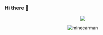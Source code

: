 ### Hi there 👋



 <p img align="center" > <img src="https://tenor.com/tr/view/bruce-almighty-comedy-jim-carrey-angry-typing-gif-3479485"/>
 </p>

 
<p img align="center"> <img src="https://github-readme-stats.vercel.app/api/top-langs?username=minecarman&show_icons=true&theme=highcontrast&bg_color=151515&locale=en&layout=compact" alt="minecarman" />
</p>
